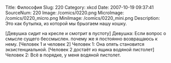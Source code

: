 Title: Философия 
Slug: 220 
Category: xkcd 
Date: 2007-10-19 09:37:41 
SourceNum: 220 
Image: /comics/0220.png 
MicroImage: /comics/0220_micro.png 
MiniImage: /comics/0220_mini.png 
Description: Это как бутылка, из которой мы брызгаем нашу кошку. 

[Девушка сидит на кресле и смотрит в пустоту]
Девушка: Если вопрос о смысле сущего бессмыслен. почему же я постоянно возвращаюсь к нему.
[Человек 1 и человек 2]
Человек 1: Она опять становится экзистенциальной.
[Человек 2 достаёт из ящика водяной пистолет]
Человек 2: Всё в порядке, у меня водяной пистолет.